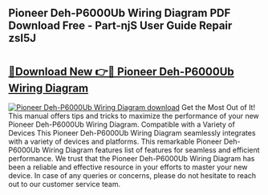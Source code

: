 ## Pioneer Deh-P6000Ub Wiring Diagram PDF Download Free - Part-njS User Guide Repair zsI5J

# <h2><a href="http://dfjx3js.blite.top/?on=Pioneer+Deh-P6000Ub+Wiring+Diagram">🔗Download New 👉🔴 Pioneer Deh-P6000Ub Wiring Diagram</a></h2>

[![Pioneer Deh-P6000Ub Wiring Diagram download](https://i.imgur.com/lujVjoI.png)](http://dfjx3js.blite.top/?on=Pioneer+Deh-P6000Ub+Wiring+Diagram)
Get the Most Out of It! This manual offers tips and tricks to maximize the performance of your new Pioneer Deh-P6000Ub Wiring Diagram. Compatible with a Variety of Devices This Pioneer Deh-P6000Ub Wiring Diagram seamlessly integrates with a variety of devices and platforms. This remarkable Pioneer Deh-P6000Ub Wiring Diagram features list of features for seamless and efficient performance. We trust that the Pioneer Deh-P6000Ub Wiring Diagram has been a reliable and effective resource in your efforts to master your new device. In case of any queries or concerns, please do not hesitate to reach out to our customer service team.
